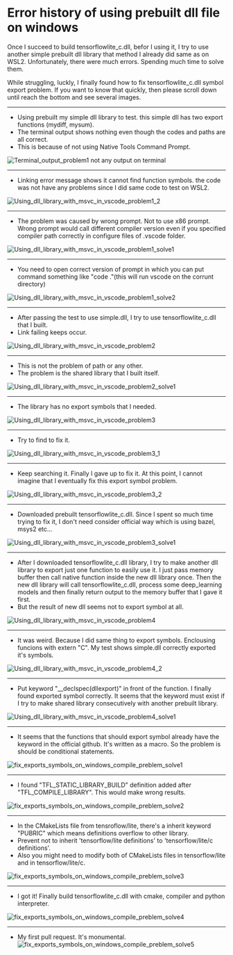 # Error history of using prebuilt dll file on windows 

Once I succeed to build tensorflowlite_c.dll, befor I using it, I try to use another simple prebuilt dll library that method I already did same as on WSL2. Unfortunately, there were much errors. Spending much time to solve them. 

While struggling, luckly, I finally found how to fix tensorflowlite_c.dll symbol export problem. If you want to know that quickly, then please scroll down until reach the bottom and see several images.


***
* Using prebuilt my simple dll library to test. this simple dll has two export functions (mydiff, mysum).
* The terminal output shows nothing even though the codes and paths are all correct.
* This is because of not using Native Tools Command Prompt.

![Terminal_output_problem1 not any output on terminal](./images/01_terminal_output_problem1.jpg)

***
* Linking error message shows it cannot find function symbols. the code was not have any problems since I did same code to test on WSL2.

![Using_dll_library_with_msvc_in_vscode_problem1_2](./images/02_using_dll_library_msvc_in_vscode_problem1_2.jpg)

***
* The problem was caused by wrong prompt. Not to use x86 prompt. Wrong prompt would call different compiler version even if you specified compiler path correctly in configure files of .vscode folder.

![Using_dll_library_with_msvc_in_vscode_problem1_solve1](./images/03_using_dll_library_msvc_in_vscode_problem1_solve1.jpg)

***
* You need to open correct version of prompt in which you can put command something like "code ."(this will run vscode on the corrunt directory) 

![Using_dll_library_with_msvc_in_vscode_problem1_solve2](./images/04_using_dll_library_msvc_in_vscode_problem1_solve2.jpg)

***
* After passing the test to use simple.dll, I try to use tensorflowlite_c.dll that I built.
* Link failing keeps occur. 

![Using_dll_library_with_msvc_in_vscode_problem2](./images/05_using_dll_library_msvc_in_vscode_problem2.jpg)

***
* This is not the problem of path or any other.
* The problem is the shared library that I built itself.

![Using_dll_library_with_msvc_in_vscode_problem2_solve1](./images/06_using_dll_library_msvc_in_vscode_problem2_solve1.jpg)

***
* The library has no export symbols that I needed.

![Using_dll_library_with_msvc_in_vscode_problem3](./images/07_using_dll_library_msvc_in_vscode_problem3.jpg)

***
* Try to find to fix it. 

![Using_dll_library_with_msvc_in_vscode_problem3_1](./images/08_using_dll_library_msvc_in_vscode_problem3_1.jpg)

***
* Keep searching it. Finally I gave up to fix it. At this point, I cannot imagine that I eventually fix this export symbol problem.

![Using_dll_library_with_msvc_in_vscode_problem3_2](./images/09_using_dll_library_msvc_in_vscode_problem3_2.jpg)

***
* Downloaded prebuilt tensorflowlite_c.dll. Since I spent so much time trying to fix it, I don't need consider official way which is using bazel, msys2 etc...

![Using_dll_library_with_msvc_in_vscode_problem3_solve1](./images/10_using_dll_library_msvc_in_vscode_problem3_solve1.jpg)

***
* After I downloaded tensorflowlite_c.dll library, I try to make another dll library to export just one function to easily use it. I just pass memory buffer then call native function inside the new dll library once. Then the new dll library will call tensorflowlite_c.dll, process some deep_learning models and then finally return output to the memory buffer that I gave it first.
* But the result of new dll seems not to export symbol at all.

![Using_dll_library_with_msvc_in_vscode_problem4](./images/11_using_dll_library_msvc_in_vscode_problem4.jpg)

***
* It was weird. Because I did same thing to export symbols. Enclousing funcions with extern "C". My test shows simple.dll correctly exported it's symbols.

![Using_dll_library_with_msvc_in_vscode_problem4_2](./images/12_using_dll_library_msvc_in_vscode_problem4_2.jpg)

***
* Put keyword "__declspec(dllexport)" in front of the function. I finally found exported symbol correctly. It seems that the keyword must exist if I try to make shared library consecutively with another prebuilt library.

![Using_dll_library_with_msvc_in_vscode_problem4_solve1](./images/13_using_dll_library_msvc_in_vscode_problem4_solve1.jpg)


***
* It seems that the functions that should export symbol already have the keyword in the official github. It's written as a macro. So the problem is should be conditional statements.

![fix_exports_symbols_on_windows_compile_preblem_solve1](./images/14_fix_exports_symbols_on_windows_compile_preblem_solve1.jpg)

***
* I found "TFL_STATIC_LIBRARY_BUILD" definition added after "TFL_COMPILE_LIBRARY". This would make wrong results.

![fix_exports_symbols_on_windows_compile_preblem_solve2](./images/15_fix_exports_symbols_on_windows_compile_preblem_solve2.jpg)

***
* In the CMakeLists file from tensroflow/lite, there's a inherit keyword "PUBRIC" which means definitions overflow to other library.
* Prevent not to inherit 'tensorflow/lite definitions' to 'tensorflow/lite/c definitions'.
* Also you might need to modify both of CMakeLists files in tensorflow/lite and in tensorflow/lite/c.

![fix_exports_symbols_on_windows_compile_preblem_solve3](./images/16_fix_exports_symbols_on_windows_compile_preblem_solve3.jpg)

***
* I got it! Finally build tensorflowlite_c.dll with cmake, compiler and python interpreter.

![fix_exports_symbols_on_windows_compile_preblem_solve4](./images/17_fix_exports_symbols_on_windows_compile_preblem_solve4.jpg)

***
* My first pull request. It's monumental.
![fix_exports_symbols_on_windows_compile_preblem_solve5](./images/18_fix_exports_symbols_on_windows_compile_preblem_solve5.jpg)
